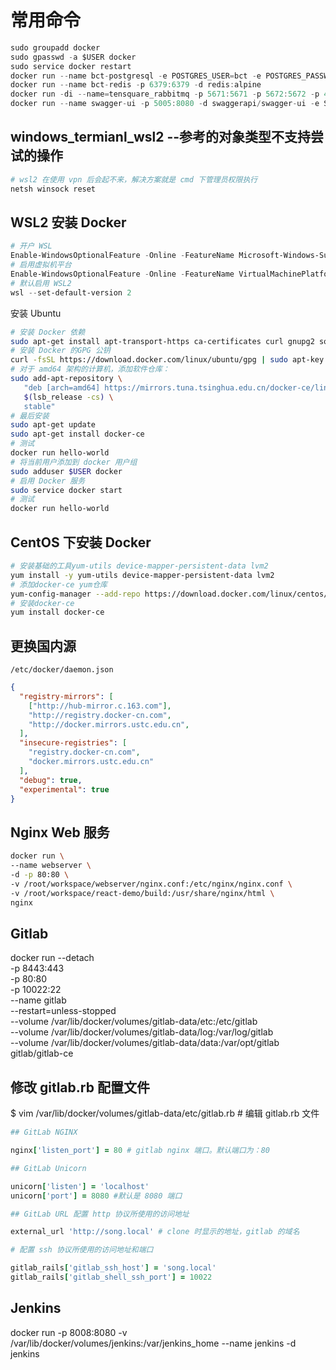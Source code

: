 # 常用命令

```java
sudo groupadd docker
sudo gpasswd -a $USER docker
sudo service docker restart
docker run --name bct-postgresql -e POSTGRES_USER=bct -e POSTGRES_PASSWORD=kEaLJ9ZERLLN -e POSTGRES_DB=bct -p 5432:5432 -d postgres:9-alpine -c max_connections=300
docker run --name bct-redis -p 6379:6379 -d redis:alpine
docker run -di --name=tensquare_rabbitmq -p 5671:5671 -p 5672:5672 -p 4369:4369 -p 15671:15671  -p 15672:15672 -p 25672:25672
docker run --name swagger-ui -p 5005:8080 -d swaggerapi/swagger-ui -e SWAGGER_JSON=/foo/swagger.json
```

## windows_termianl_wsl2 --参考的对象类型不支持尝试的操作

```powershell
# wsl2 在使用 vpn 后会起不来，解决方案就是 cmd 下管理员权限执行
netsh winsock reset
```

## WSL2 安装 Docker

```powershell
# 开户 WSL
Enable-WindowsOptionalFeature -Online -FeatureName Microsoft-Windows-Subsystem-Linux
# 启用虚拟机平台
Enable-WindowsOptionalFeature -Online -FeatureName VirtualMachinePlatform
# 默认启用 WSL2
wsl --set-default-version 2
```

安装 Ubuntu

```bash
# 安装 Docker 依赖
sudo apt-get install apt-transport-https ca-certificates curl gnupg2 software-properties-common
# 安装 Docker 的GPG 公钥
curl -fsSL https://download.docker.com/linux/ubuntu/gpg | sudo apt-key add -
# 对于 amd64 架构的计算机，添加软件仓库：
sudo add-apt-repository \
   "deb [arch=amd64] https://mirrors.tuna.tsinghua.edu.cn/docker-ce/linux/ubuntu \
   $(lsb_release -cs) \
   stable"
# 最后安装
sudo apt-get update
sudo apt-get install docker-ce
# 测试
docker run hello-world
# 将当前用户添加到 docker 用户组
sudo adduser $USER docker
# 启用 Docker 服务
sudo service docker start
# 测试
docker run hello-world
```

## CentOS 下安装 Docker

```bash
# 安装基础的工具yum-utils device-mapper-persistent-data lvm2
yum install -y yum-utils device-mapper-persistent-data lvm2
# 添加docker-ce yum仓库
yum-config-manager --add-repo https://download.docker.com/linux/centos/docker-ce.repo
# 安装docker-ce
yum install docker-ce
```

## 更换国内源

`/etc/docker/daemon.json`

```json
{
  "registry-mirrors": [
    ["http://hub-mirror.c.163.com"],
    "http://registry.docker-cn.com",
    "http://docker.mirrors.ustc.edu.cn",
  ],
  "insecure-registries": [
    "registry.docker-cn.com",
    "docker.mirrors.ustc.edu.cn"
  ],
  "debug": true,
  "experimental": true
}
```

## Nginx Web 服务

```bash
docker run \
--name webserver \
-d -p 80:80 \
-v /root/workspace/webserver/nginx.conf:/etc/nginx/nginx.conf \
-v /root/workspace/react-demo/build:/usr/share/nginx/html \
nginx
```

## Gitlab

docker run --detach \
 -p 8443:443 \
 -p 80:80 \
 -p 10022:22 \
 --name gitlab \
 --restart=unless-stopped \
 --volume /var/lib/docker/volumes/gitlab-data/etc:/etc/gitlab \
 --volume /var/lib/docker/volumes/gitlab-data/log:/var/log/gitlab \
 --volume /var/lib/docker/volumes/gitlab-data/data:/var/opt/gitlab \
 gitlab/gitlab-ce

## 修改 gitlab.rb 配置文件

\$ vim /var/lib/docker/volumes/gitlab-data/etc/gitlab.rb # 编辑 gitlab.rb 文件

```rb
## GitLab NGINX

nginx['listen_port'] = 80 # gitlab nginx 端口。默认端口为：80

## GitLab Unicorn

unicorn['listen'] = 'localhost'
unicorn['port'] = 8080 #默认是 8080 端口

## GitLab URL 配置 http 协议所使用的访问地址

external_url 'http://song.local' # clone 时显示的地址，gitlab 的域名

# 配置 ssh 协议所使用的访问地址和端口

gitlab_rails['gitlab_ssh_host'] = 'song.local'
gitlab_rails['gitlab_shell_ssh_port'] = 10022
```

## Jenkins

docker run -p 8008:8080 -v /var/lib/docker/volumes/jenkins:/var/jenkins_home --name jenkins -d jenkins
